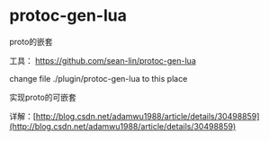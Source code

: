 protoc-gen-lua
==============

proto的嵌套

工具：
https://github.com/sean-lin/protoc-gen-lua


change file  ./plugin/protoc-gen-lua to this place

实现proto的可嵌套

详解：[http://blog.csdn.net/adamwu1988/article/details/30498859](http://blog.csdn.net/adamwu1988/article/details/30498859)
